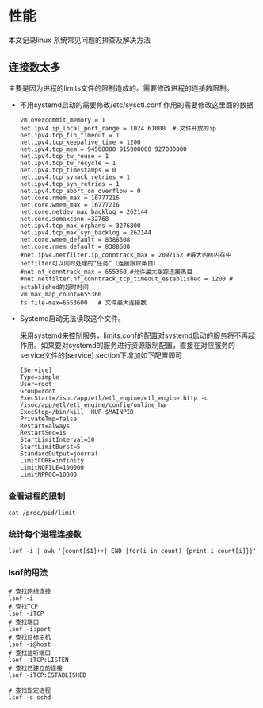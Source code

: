 

# 性能

本文记录linux 系统常见问题的排查及解决方法

## 连接数太多

主要是因为进程的limits文件的限制造成的。需要修改进程的连接数限制。

+ 不用systemd启动的需要修改/etc/sysctl.conf 作用的需要修改这里面的数据

  ```
  vm.overcommit_memory = 1
  net.ipv4.ip_local_port_range = 1024 61000  # 文件开放的ip
  net.ipv4.tcp_fin_timeout = 1
  net.ipv4.tcp_keepalive_time = 1200
  net.ipv4.tcp_mem = 94500000 915000000 927000000
  net.ipv4.tcp_tw_reuse = 1
  net.ipv4.tcp_tw_recycle = 1
  net.ipv4.tcp_timestamps = 0
  net.ipv4.tcp_synack_retries = 1
  net.ipv4.tcp_syn_retries = 1
  net.ipv4.tcp_abort_on_overflow = 0
  net.core.rmem_max = 16777216
  net.core.wmem_max = 16777216
  net.core.netdev_max_backlog = 262144
  net.core.somaxconn =32768 
  net.ipv4.tcp_max_orphans = 3276800
  net.ipv4.tcp_max_syn_backlog = 262144
  net.core.wmem_default = 8388608
  net.core.rmem_default = 8388608
  #net.ipv4.netfilter.ip_conntrack_max = 2097152 #最大内核内存中netfilter可以同时处理的“任务”（连接跟踪条目）
  #net.nf_conntrack_max = 655360 #允许最大跟踪连接条目
  #net.netfilter.nf_conntrack_tcp_timeout_established = 1200 # established的超时时间
  vm.max_map_count=655360
  fs.file-max=6553600   # 文件最大连接数
  ```

+ Systemd启动无法读取这个文件。

  采用systemd来控制服务，limits.conf的配置对systemd启动的服务将不再起作用。如果要对systemd的服务进行资源限制配置，直接在对应服务的service文件的[service] section下增加如下配置即可

  ```
  [Service]
  Type=simple
  User=root
  Group=root
  ExecStart=/isoc/app/etl/etl_engine/etl_engine http -c /isoc/app/etl/etl_engine/config/online_ha
  ExecStop=/bin/kill -HUP $MAINPID
  PrivateTmp=false
  Restart=always
  RestartSec=1s
  StartLimitInterval=30
  StartLimitBurst=5
  StandardOutput=journal
  LimitCORE=infinity
  LimitNOFILE=100000
  LimitNPROC=10000
  ```

### 查看进程的限制

```shell
cat /proc/pid/limit
```



### 统计每个进程连接数

```shell
lsof -i | awk '{count[$1]++} END {for(i in count) {print i count[i]}}'
```



### lsof的用法

```shell
# 查找网络连接
lsof -i
# 查找TCP
lsof -iTCP
# 查找端口
lsof -i:port
# 查找目标主机
lsof -i@host
# 查找监听端口
lsof -iTCP:LISTEN
# 查找已建立的连接
lsof -iTCP:ESTABLISHED

# 查找指定进程
lsof -c sshd
```

